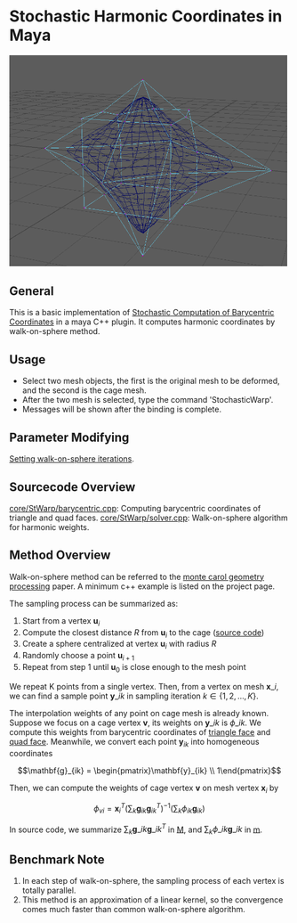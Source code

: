 # Stochastic Harmonic Coordinates in Maya

<img src="Untitled.png" alt="drawing" width="500"/>

## General

This is a basic implementation of [Stochastic Computation of Barycentric Coordinates](https://graphics.pixar.com/library/StochasticCoordinates/) in a maya C++ plugin. 
It computes harmonic coordinates by walk-on-sphere method.

## Usage 

- Select two mesh objects, the first is the original mesh to be deformed, and the second is the cage mesh. 
- After the two mesh is selected, type the command 'StochasticWarp'.
- Messages will be shown after the binding is complete. 

## Parameter Modifying

[Setting walk-on-sphere iterations](https://github.com/yoharol/StochasticWarp/blob/73e3f292a8aa81fe6516ea9018f21d2586c32b71/src/StochasticWarp.cpp#L73).

## Sourcecode Overview

[core/StWarp/barycentric.cpp](https://github.com/yoharol/StochasticWarp/blob/main/core/StWarp/barycentric.cpp): Computing barycentric coordinates of triangle and quad faces.
[core/StWarp/solver.cpp](https://github.com/yoharol/StochasticWarp/blob/main/core/StWarp/solver.cpp): Walk-on-sphere algorithm for harmonic weights.

## Method Overview

Walk-on-sphere method can be referred to the [monte carol geometry processing](https://www.cs.cmu.edu/~kmcrane/Projects/MonteCarloGeometryProcessing/index.html) paper. 
A minimum c++ example is listed on the project page.

The sampling process can be summarized as:
1. Start from a vertex $\mathbf{u}_i$
2. Compute the closest distance $R$ from $\mathbf{u}_i$ to the cage ([source code](https://github.com/yoharol/StochasticWarp/blob/06f9ef277271109a525877a7cd8151c9e78638ce/core/StWarp/solver.cpp#L140))
3. Create a sphere centralized at vertex $\mathbf{u}_i$  with radius $R$
4. Randomly choose a point  $\mathbf{u}_{i+1}$
5. Repeat from step 1 until  $\mathbf{u}_0$ is close enough to the mesh point

We repeat K points from a single vertex. Then, from a vertex on mesh $\mathbf{x}\_i$, we can find a sample point $\mathbf{y}\_{ik}$ in sampling iteration $k\in\{1, 2, \dots, K\}$.

The interpolation weights of any point on cage mesh is already known. Suppose we focus on a cage vertex $\mathbf{v}$, its weights on $\mathbf{y}\_{ik}$ is $\phi\_{ik}$. We compute this weights from barycentric coordinates of [triangle face](https://github.com/yoharol/StochasticWarp/blob/06f9ef277271109a525877a7cd8151c9e78638ce/core/StWarp/solver.cpp#L155) and [quad face](https://github.com/yoharol/StochasticWarp/blob/06f9ef277271109a525877a7cd8151c9e78638ce/core/StWarp/solver.cpp#L171). Meanwhile, we convert each point $\mathbf{y}_{ik}$ into homogeneous coordinates

$$\mathbf{g}_{ik} = \begin{pmatrix}\mathbf{y}_{ik} \\ 1\end{pmatrix}$$

Then, we can compute the weights of cage vertex $\mathbf{v}$ on mesh vertex $\mathbf{x}_i$ by

$$\phi_{vi} = \mathbf{x}_i^T \left(\sum_k\mathbf{g}_{ik}\mathbf{g}_{ik}^T\right)^{-1}\left(\sum_k \phi_{ik}\mathbf{g}_{ik}\right)$$

In source code, we summarize $\sum_k\mathbf{g}\_{ik}\mathbf{g}\_{ik}^T$ in [M](https://github.com/yoharol/StochasticWarp/blob/06f9ef277271109a525877a7cd8151c9e78638ce/core/StWarp/solver.cpp#L207), and $\sum_k \phi\_{ik}\mathbf{g}\_{ik}$ in [m](https://github.com/yoharol/StochasticWarp/blob/06f9ef277271109a525877a7cd8151c9e78638ce/core/StWarp/solver.cpp#L221).

## Benchmark Note

1. In each step of walk-on-sphere, the sampling process of each vertex is totally parallel. 
2. This method is an approximation of a linear kernel, so the convergence comes much faster than common walk-on-sphere algorithm.
